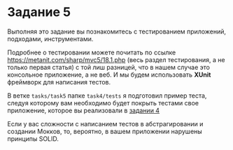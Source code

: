 # Задание 5

Выполняя это задание вы познакомитесь с тестированием приложений, подходами, инструментами.

Подробнее о тестировании можете почитать по ссылке https://metanit.com/sharp/mvc5/18.1.php (весь раздел тестирования, а не только первая статья) с той лиш разницей, что в нашем случае это консольное приложение, а не веб. И мы будем использовать **XUnit** фреймворк для написания тестов.

В ветке `tasks/task5` папке `task4/tests` я подготовил пример теста, следуя которому вам необходимо будет покрыть тестами свое приложение, которое вы реализовали в [задании 4](../task4)

Если у вас сложности с написанием тестов в абстрагировании и создании Мокков, то, вероятно, в вашем приложении нарушены принципы SOLID.
